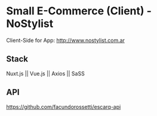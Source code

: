 # Small E-Commerce (Client) - NoStylist 

Client-Side for App: http://www.nostylist.com.ar

## Stack

Nuxt.js || Vue.js || Axios || SaSS

## API

https://github.com/facundorossetti/escarq-api